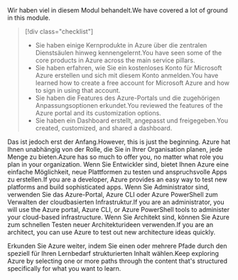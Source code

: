 <span data-ttu-id="39992-101">Wir haben viel in diesem Modul behandelt.</span><span class="sxs-lookup"><span data-stu-id="39992-101">We have covered a lot of ground in this module.</span></span> 

> [!div class="checklist"]
> * <span data-ttu-id="39992-102">Sie haben einige Kernprodukte in Azure über die zentralen Dienstsäulen hinweg kennengelernt.</span><span class="sxs-lookup"><span data-stu-id="39992-102">You have seen some of the core products in Azure across the main service pillars.</span></span>
> * <span data-ttu-id="39992-103">Sie haben erfahren, wie Sie ein kostenloses Konto für Microsoft Azure erstellen und sich mit diesem Konto anmelden.</span><span class="sxs-lookup"><span data-stu-id="39992-103">You have learned how to create a free account for Microsoft Azure and how to sign in using that account.</span></span> 
> * <span data-ttu-id="39992-104">Sie haben die Features des Azure-Portals und die zugehörigen Anpassungsoptionen erkundet.</span><span class="sxs-lookup"><span data-stu-id="39992-104">You reviewed the features of the Azure portal and its customization options.</span></span> 
> * <span data-ttu-id="39992-105">Sie haben ein Dashboard erstellt, angepasst und freigegeben.</span><span class="sxs-lookup"><span data-stu-id="39992-105">You created, customized, and shared a dashboard.</span></span>

<span data-ttu-id="39992-106">Das ist jedoch erst der Anfang.</span><span class="sxs-lookup"><span data-stu-id="39992-106">However, this is just the beginning.</span></span> <span data-ttu-id="39992-107">Azure hat Ihnen unabhängig von der Rolle, die Sie in Ihrer Organisation planen, jede Menge zu bieten.</span><span class="sxs-lookup"><span data-stu-id="39992-107">Azure has so much to offer you, no matter what role you plan in your organization.</span></span> <span data-ttu-id="39992-108">Wenn Sie Entwickler sind, bietet Ihnen Azure eine einfache Möglichkeit, neue Plattformen zu testen und anspruchsvolle Apps zu erstellen.</span><span class="sxs-lookup"><span data-stu-id="39992-108">If you are a developer, Azure provides an easy way to test new platforms and build sophisticated apps.</span></span> <span data-ttu-id="39992-109">Wenn Sie Administrator sind, verwenden Sie das Azure-Portal, Azure CLI oder Azure PowerShell zum Verwalten der cloudbasierten Infrastruktur.</span><span class="sxs-lookup"><span data-stu-id="39992-109">If you are an administrator, you will use the Azure portal, Azure CLI, or Azure PowerShell tools to administer your cloud-based infrastructure.</span></span> <span data-ttu-id="39992-110">Wenn Sie Architekt sind, können Sie Azure zum schnellen Testen neuer Architekturideen verwenden.</span><span class="sxs-lookup"><span data-stu-id="39992-110">If you are an architect, you can use Azure to test out new architecture ideas quickly.</span></span>

<span data-ttu-id="39992-111">Erkunden Sie Azure weiter, indem Sie einen oder mehrere Pfade durch den speziell für Ihren Lernbedarf strukturierten Inhalt wählen.</span><span class="sxs-lookup"><span data-stu-id="39992-111">Keep exploring Azure by selecting one or more paths through the content that's structured specifically for what you want to learn.</span></span>